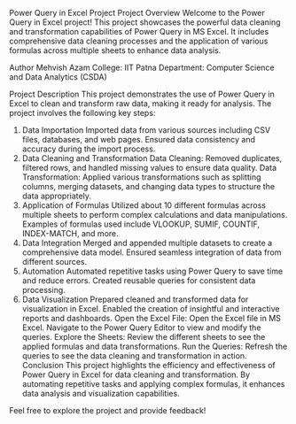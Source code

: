 Power Query in Excel Project
Project Overview
Welcome to the Power Query in Excel project! This project showcases the powerful data cleaning and transformation capabilities of Power Query in MS Excel. It includes comprehensive data cleaning processes and the application of various formulas across multiple sheets to enhance data analysis.

Author
Mehvish Azam
College: IIT Patna
Department: Computer Science and Data Analytics (CSDA)

Project Description
This project demonstrates the use of Power Query in Excel to clean and transform raw data, making it ready for analysis. The project involves the following key steps:

1. Data Importation
Imported data from various sources including CSV files, databases, and web pages.
Ensured data consistency and accuracy during the import process.
2. Data Cleaning and Transformation
Data Cleaning: Removed duplicates, filtered rows, and handled missing values to ensure data quality.
Data Transformation: Applied various transformations such as splitting columns, merging datasets, and changing data types to structure the data appropriately.
3. Application of Formulas
Utilized about 10 different formulas across multiple sheets to perform complex calculations and data manipulations.
Examples of formulas used include VLOOKUP, SUMIF, COUNTIF, INDEX-MATCH, and more.
4. Data Integration
Merged and appended multiple datasets to create a comprehensive data model.
Ensured seamless integration of data from different sources.
5. Automation
Automated repetitive tasks using Power Query to save time and reduce errors.
Created reusable queries for consistent data processing.
6. Data Visualization
Prepared cleaned and transformed data for visualization in Excel.
Enabled the creation of insightful and interactive reports and dashboards.
Open the Excel File:
Open the Excel file in MS Excel.
Navigate to the Power Query Editor to view and modify the queries.
Explore the Sheets:
Review the different sheets to see the applied formulas and data transformations.
Run the Queries:
Refresh the queries to see the data cleaning and transformation in action.
Conclusion
This project highlights the efficiency and effectiveness of Power Query in Excel for data cleaning and transformation. By automating repetitive tasks and applying complex formulas, it enhances data analysis and visualization capabilities.

Feel free to explore the project and provide feedback!
